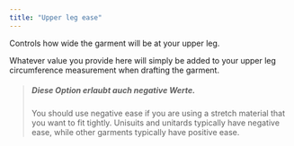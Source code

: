 ```yaml
---
title: "Upper leg ease"
---
```


Controls how wide the garment will be at your upper leg.

Whatever value you provide here will simply be added to your upper leg circumference measurement when drafting the garment.

> ##### Diese Option erlaubt auch negative Werte.
> 
> You should use negative ease if you are using a stretch material that you want to fit tightly. Unisuits and unitards typically have negative ease, while other garments typically have positive ease.




